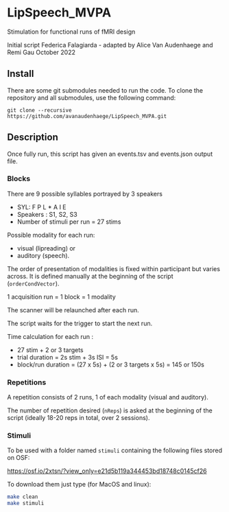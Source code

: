 # LipSpeech_MVPA

Stimulation for functional runs of fMRI design

Initial script Federica Falagiarda - adapted by Alice Van Audenhaege and Remi Gau
October 2022

## Install

There are some git submodules needed to run the code. 
To clone the repository and all submodules, use the following command:

```
git clone --recursive https://github.com/avanaudenhaege/LipSpeech_MVPA.git
```

## Description

Once fully run, this script has given an events.tsv and events.json output file.

### Blocks

There are 9 possible syllables portrayed by 3 speakers

- SYL: F P L \* A I E
- Speakers : S1, S2, S3
- Number of stimuli per run = 27 stims

Possible modality for each run:

- visual (lipreading) or
- auditory (speech).

The order of presentation of modalities is fixed within participant but varies
across. It is defined manually at the beginning of the script
(`orderCondVector`).

1 acquisition run = 1 block = 1 modality

The scanner will be relaunched after each run.

The script waits for the trigger to start the next run.

Time calculation for each run :

- 27 stim + 2 or 3 targets
- trial duration = 2s stim + 3s ISI = 5s
- block/run duration = (27 x 5s) + (2 or 3 targets x 5s) = 145 or 150s

### Repetitions

A repetition consists of 2 runs, 1 of each modality (visual and auditory).

The number of repetition desired (`nReps`) is asked at the beginning of the
script (ideally 18-20 reps in total, over 2 sessions).


### Stimuli

To be used with a folder named `stimuli` containing the following files stored
on OSF:

https://osf.io/2xtsn/?view_only=e21d5b119a344453bd18748c0145cf26

To download them just type (for MacOS and linux):

```bash
make clean
make stimuli
```

